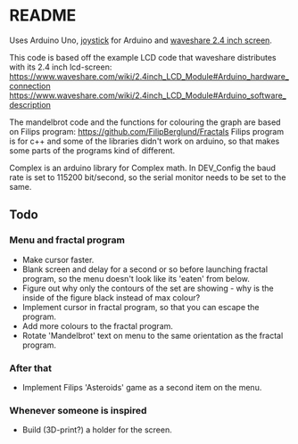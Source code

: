 # README

Uses Arduino Uno, [joystick](https://arduinogetstarted.com/tutorials/arduino-joystick) for Arduino and [waveshare 2.4 inch screen](https://www.waveshare.com/2.4inch-lcd-module.htm).

This code is based off the example LCD code that waveshare distributes with its 2.4 inch lcd-screen:
https://www.waveshare.com/wiki/2.4inch_LCD_Module#Arduino_hardware_connection
https://www.waveshare.com/wiki/2.4inch_LCD_Module#Arduino_software_description

The mandelbrot code and the functions for colouring the graph are based on Filips program:
https://github.com/FilipBerglund/Fractals
Filips program is for c++ and some of the libraries didn't work on arduino, so that makes some parts of the programs 
kind of different.

Complex is an arduino library for Complex math. 
In DEV_Config the baud rate is set to 115200 bit/second, so the serial monitor needs to be set to the same. 

## Todo

### Menu and fractal program
- Make cursor faster.
- Blank screen and delay for a second or so before launching fractal program, so the menu doesn't look like its 'eaten' from below.
- Figure out why only the contours of the set are showing - why is the inside of the figure black instead of max colour?
- Implement cursor in fractal program, so that you can escape the program.
- Add more colours to the fractal program.
- Rotate 'Mandelbrot' text on menu to the same orientation as the fractal program.

### After that
- Implement Filips 'Asteroids' game as a second item on the menu.

### Whenever someone is inspired
- Build (3D-print?) a holder for the screen. 

